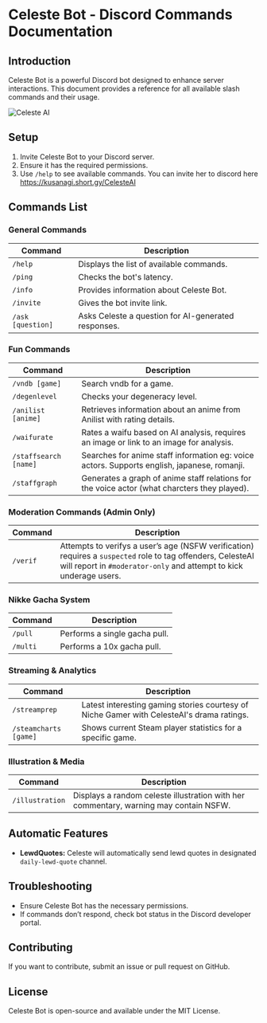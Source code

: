 # Celeste Bot - Discord Commands Documentation

## Introduction
Celeste Bot is a powerful Discord bot designed to enhance server interactions. This document provides a reference for all available slash commands and their usage.

![Celeste AI](https://s3.whykusanagi.xyz/celeste_ai.png)

## Setup
1. Invite Celeste Bot to your Discord server.
2. Ensure it has the required permissions.
3. Use `/help` to see available commands.
You can invite her to discord here https://kusanagi.short.gy/CelesteAI

## Commands List

### General Commands
| Command | Description |
|---------|-------------|
| `/help` | Displays the list of available commands. |
| `/ping` | Checks the bot's latency. |
| `/info` | Provides information about Celeste Bot. |
| `/invite` | Gives the bot invite link. |
| `/ask [question]` | Asks Celeste a question for AI-generated responses. |

### Fun Commands
| Command | Description |
|---------|-------------|
| `/vndb [game]` | Search vndb for a game. |
| `/degenlevel` | Checks your degeneracy level. |
| `/anilist [anime]` | Retrieves information about an anime from Anilist with rating details. |
| `/waifurate` | Rates a waifu based on AI analysis, requires an image or link to an image for analysis. |
| `/staffsearch [name]` | Searches for anime staff information eg: voice actors. Supports english, japanese, romanji. |
| `/staffgraph` | Generates a graph of anime staff relations for the voice actor (what charcters they played). |

### Moderation Commands (Admin Only)
| Command | Description |
|---------|-------------|
| `/verif` | Attempts to verifys a user’s age (NSFW verification) requires a `suspected` role to tag offenders, CelesteAI will report in `#moderator-only` and attempt to kick underage users. |

### Nikke Gacha System
| Command | Description |
|---------|-------------|
| `/pull` | Performs a single gacha pull. |
| `/multi` | Performs a 10x gacha pull. |

### Streaming & Analytics
| Command | Description |
|---------|-------------|
| `/streamprep` | Latest interesting gaming stories courtesy of Niche Gamer with CelesteAI's drama ratings. |
| `/steamcharts [game]` | Shows current Steam player statistics for a specific game. |

### Illustration & Media
| Command | Description |
|---------|-------------|
| `/illustration` | Displays a random celeste illustration with her commentary, warning may contain NSFW. |

## Automatic Features
- **LewdQuotes:** Celeste will automatically send lewd quotes in designated `daily-lewd-quote` channel.

## Troubleshooting
- Ensure Celeste Bot has the necessary permissions.
- If commands don’t respond, check bot status in the Discord developer portal.

## Contributing
If you want to contribute, submit an issue or pull request on GitHub.

## License
Celeste Bot is open-source and available under the MIT License.
